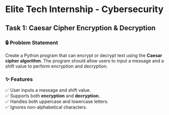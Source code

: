 # Elite Tech Internship - Cybersecurity

## Task 1: Caesar Cipher Encryption & Decryption

### 🔒 Problem Statement
Create a Python program that can encrypt or decrypt text using the **Caesar cipher algorithm**. The program should allow users to input a message and a shift value to perform encryption and decryption.

### ✨ Features
✅ User inputs a message and shift value.  
✅ Supports both **encryption** and **decryption**.  
✅ Handles both uppercase and lowercase letters.  
✅ Ignores non-alphabetical characters.  